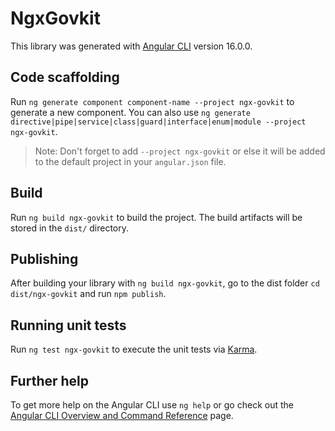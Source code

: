 # NgxGovkit

This library was generated with [Angular CLI](https://github.com/angular/angular-cli) version 16.0.0.

## Code scaffolding

Run `ng generate component component-name --project ngx-govkit` to generate a new component. You can also use `ng generate directive|pipe|service|class|guard|interface|enum|module --project ngx-govkit`.
> Note: Don't forget to add `--project ngx-govkit` or else it will be added to the default project in your `angular.json` file. 

## Build

Run `ng build ngx-govkit` to build the project. The build artifacts will be stored in the `dist/` directory.

## Publishing

After building your library with `ng build ngx-govkit`, go to the dist folder `cd dist/ngx-govkit` and run `npm publish`.

## Running unit tests

Run `ng test ngx-govkit` to execute the unit tests via [Karma](https://karma-runner.github.io).

## Further help

To get more help on the Angular CLI use `ng help` or go check out the [Angular CLI Overview and Command Reference](https://angular.io/cli) page.

